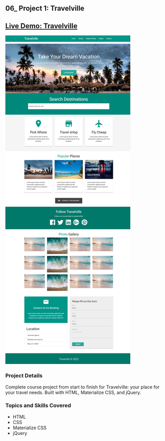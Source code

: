 ## 06_ Project 1: Travelville

## [Live Demo: Travelville](https://project-1-travelville-gdbecker.replit.app/)

!["HomePage"](HomePage.png)

### Project Details

Complete course project from start to finish for Travelville: your place for your travel needs. Built with HTML, Materialize CSS, and jQuery. 

### Topics and Skills Covered

- HTML
- CSS
- Materialize CSS
- jQuery